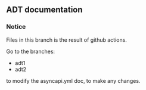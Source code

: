 ## ADT documentation

### Notice
Files in this branch is the result of github actions. 

Go to the branches: 
- adt1
- adt2

to modify the asyncapi.yml doc, to make any changes.
